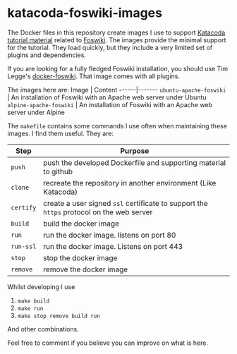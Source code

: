 # katacoda-foswiki-images
The Docker files in this repository create images I use to support [Katacoda tutorial material](https://www.katacoda.com/bramvanoosterhout-tutorial) related to [Foswiki](https://foswiki.org). The images provide the minimal support for the tutorial. They load quickly, but they include  a very limited set of plugins and dependencies. 

If you are looking for a fully fledged Foswiki installation, you should use Tim Legge's [docker-foswiki](https://hub.docker.com/r/timlegge/docker-foswiki). That image comes with all plugins.

The images here are:
Image | Content
------|-------
 `ubuntu-apache-foswiki` | An installation of Foswiki with an Apache web server under Ubuntu 
 `alpine-apache-foswiki` | An installation of Foswiki with an Apache web server under Alpine 

The `makefile` contains some commands I use often when maintaining these images. I find them useful. They are:

Step | Purpose
--------------------|---------------------------------
 `push` | push the developed Dockerfile and supporting material to github 
 `clone` | recreate the repository in another environment (Like Katacoda) 
 `certify` | create a user signed `ssl` certificate to support the `https` protocol on the web server 
 `build` | build the docker image 
 `run` | run the docker image. listens on port 80 
 `run-ssl` | run the docker image. Listens on port 443 
 `stop` | stop the docker image 
 `remove` | remove the docker image 

Whilst developing I use 
1. `make build`
2. `make run`
3. `make stop remove build run`

And other combinations.

Feel free to comment if you believe you can improve on what is here.



